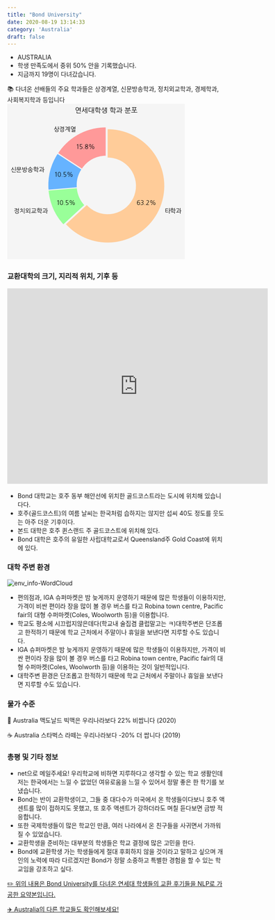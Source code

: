 ```yaml
---
title: "Bond University"
date: 2020-08-19 13:14:33
category: 'Australia'
draft: false
---
```



* AUSTRALIA
* 학생 만족도에서 중위 50% 안을 기록했습니다.
* 지금까지 19명이 다녀갔습니다. 

📚 다녀온 선배들의 주요 학과들은 상경계열, 신문방송학과, 정치외교학과, 경제학과, 사회복지학과 등입니다
![department-info](../plots/AU000001.png)
### 교환대학의 크기, 지리적 위치, 기후 등
<iframe
width="600"
height="450"
frameborder="0" style="border:0"
src="https://www.google.com/maps/embed/v1/place?key=AIzaSyC9e1AME-pVmWC4hBpFdu5S4dKzyepa3HQ&q=Bond+University&center=-28.0730934,153.4166377&zoom=14" allowfullscreen>
</iframe>

* Bond 대학교는 호주 동부 해안선에 위치한 골드코스트라는 도시에 위치해 있습니다다.
* 호주(골드코스트)의 여름 날씨는 한국처럼 습하지는 않지만 섭씨 40도 정도를 웃도는 아주 더운 기후이다.
* 본드 대학은 호주 퀸스랜드 주 골드코스트에 위치해 있다.
* Bond 대학은 호주의 유일한 사립대학교로서 Queensland주 Gold Coast에 위치에 있다.


### 대학 주변 환경

![env_info-WordCloud](../univ_wordclouds_okt/env_info/AU000001_env_info_okt.png)

* 편의점과, IGA 슈퍼마켓은 밤 늦게까지 운영하기 때문에 많은 학생들이 이용하지만, 가격이 비싼 편이라 장을 많이 볼 경우 버스를 타고 Robina town centre, Pacific fair의 대형 수퍼마켓(Coles, Woolworth 등)을 이용합니다.
* 학교도 평소에 시끄럽지않은데다(학교내 술집겸 클럽말고는 ㅋ)대학주변은 단조롭고 한적하기 때문에 학교 근처에서 주말이나 휴일을 보낸다면 지루할 수도 있습니다.
* IGA 슈퍼마켓은 밤 늦게까지 운영하기 때문에 많은 학생들이 이용하지만, 가격이 비싼 편이라 장을 많이 볼 경우 버스를 타고 Robina town centre, Pacific fair의 대형 수퍼마켓(Coles, Woolworth 등)을 이용하는 것이 일반적입니다.
* 대학주변 환경은 단조롭고 한적하기 때문에 학교 근처에서 주말이나 휴일을 보낸다면 지루할 수도 있습니다.


### 물가 수준 
🍔 Australia 맥도날드 빅맥은 우리나라보다 22% 비쌉니다 (2020)

☕️ Australia 스타벅스 라떼는 우리나라보다 -20% 더 쌉니다 (2019)

### 총평 및 기타 정보
* net으로 메일주세요! 우리학교에 비하면 지루하다고 생각할 수 있는 학교 생활인데 저는 한국에서는 느낄 수 없었던 여유로움을 느낄 수 있어서 정말 좋은 한 학기를 보냈습니다.
* Bond는 반이 교환학생이고, 그들 중 대다수가 미국에서 온 학생들이다보니 호주 액센트를 많이 접하지도 못했고, 또 호주 액센트가 강하더라도 며칠 듣다보면 금방 적응합니다.
* 또한 국제학생들이 많은 학교인 만큼, 여러 나라에서 온 친구들을 사귀면서 가까워질 수 있었습니다.
* 교환학생을 준비하는 대부분의 학생들은 학교 결정에 많은 고민을 한다.
* Bond에 교환학생 가는 학생들에게 절대 후회하지 않을 것이라고 말하고 싶으며 개인의 노력에 따라 다르겠지만 Bond가 정말 소중하고 특별한 경험을 할 수 있는 학교임을 강조하고 싶다.


[✏️ 위의 내용은 Bond University를 다녀온 연세대 학생들의 교환 후기들을 NLP로 가공한 요약본입니다.](http://oia.yonsei.ac.kr/partner/expReport.asp?ucode=AU000001&bgbn=A)

[✈️ Australia의 다른 학교들도 확인해보세요!](https://yonsei-exchange.netlify.app/?category=Australia)
